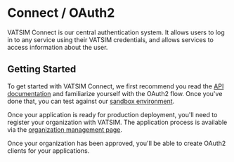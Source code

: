 # Connect / OAuth2

VATSIM Connect is our central authentication system. It allows users to log in
to any service using their VATSIM credentials, and allows services to access
information about the user.

## Getting Started

To get started with VATSIM Connect, we first recommend you read the
[API documentation](/api/connect-api) and familiarize yourself with the OAuth2
flow. Once you've done that, you can test against our
[sandbox environment](./sandbox.md).

Once your application is ready for production deployment, you'll need to
register your organization with VATSIM. The application process is available via
the [organization management page](https://auth.vatsim.net/organization).

Once your organization has been approved, you'll be able to create OAuth2
clients for your applications.
